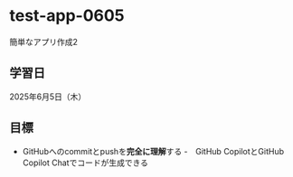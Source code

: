 # test-app-0605
簡単なアプリ作成2

## 学習日
2025年6月5日（木）

## 目標
-  GitHubへのcommitとpushを**完全に理解**する
-　GitHub CopilotとGitHub Copilot Chatでコードが生成できる